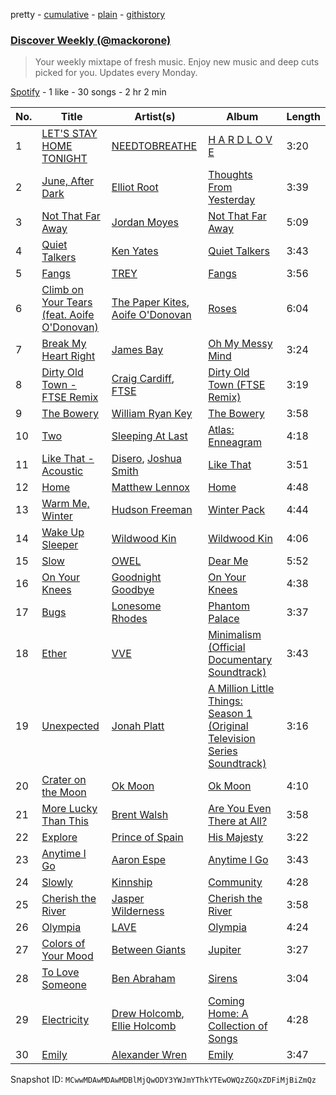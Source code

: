 pretty - [cumulative](/playlists/cumulative/37i9dQZEVXcRuMXvgjbNNg.md) - [plain](/playlists/plain/37i9dQZEVXcRuMXvgjbNNg) - [githistory](https://github.githistory.xyz/mackorone/spotify-playlist-archive/blob/main/playlists/plain/37i9dQZEVXcRuMXvgjbNNg)

### [Discover Weekly \(@mackorone\)](https://open.spotify.com/playlist/37i9dQZEVXcRuMXvgjbNNg)

> Your weekly mixtape of fresh music\. Enjoy new music and deep cuts picked for you\. Updates every Monday.

[Spotify](https://open.spotify.com/user/spotify) - 1 like - 30 songs - 2 hr 2 min

| No. | Title | Artist(s) | Album | Length |
|---|---|---|---|---|
| 1 | [LET'S STAY HOME TONIGHT](https://open.spotify.com/track/1kiylxwnw8R8rJoCDtubWM) | [NEEDTOBREATHE](https://open.spotify.com/artist/610EjgFatGvVPtib97jQ8G) | [H A R D L O V E](https://open.spotify.com/album/0DjJIQPOsxd5OiUoVskRBH) | 3:20 |
| 2 | [June, After Dark](https://open.spotify.com/track/1nSWQ5Y7OcuGiWGdA1UYlr) | [Elliot Root](https://open.spotify.com/artist/2czQ8vG4i3wBWxfsAt4yqw) | [Thoughts From Yesterday](https://open.spotify.com/album/21bHaOy9Gsbw9B2nC0o4Y1) | 3:39 |
| 3 | [Not That Far Away](https://open.spotify.com/track/0Hr9cPDontcGyAkdBa3xOl) | [Jordan Moyes](https://open.spotify.com/artist/0KTOdIegWCUMiVi9eHUKoV) | [Not That Far Away](https://open.spotify.com/album/1lOsQXoDveZnhNMTkIy1IP) | 5:09 |
| 4 | [Quiet Talkers](https://open.spotify.com/track/3i14gY5jFmHrQ7tD0Qnfod) | [Ken Yates](https://open.spotify.com/artist/3DjvcvDRZn3IbA68kD5Gvi) | [Quiet Talkers](https://open.spotify.com/album/4qz1y6JRpFcSXMwAttnpzs) | 3:43 |
| 5 | [Fangs](https://open.spotify.com/track/6hDTmElk8mlBtKUuiL08V3) | [TREY](https://open.spotify.com/artist/0DB5jfleXJBNqU852M98BV) | [Fangs](https://open.spotify.com/album/4u7OBcpnDpWVBUr3DtR8Ld) | 3:56 |
| 6 | [Climb on Your Tears \(feat\. Aoife O'Donovan\)](https://open.spotify.com/track/6Bdv1ZiGK5FylcvlrXSw2v) | [The Paper Kites](https://open.spotify.com/artist/79hrYiudVcFyyxyJW0ipTy), [Aoife O'Donovan](https://open.spotify.com/artist/1f3ubTd6eyxuy30ddDJQQa) | [Roses](https://open.spotify.com/album/5EY9uxrUOSqG64coGCPA6q) | 6:04 |
| 7 | [Break My Heart Right](https://open.spotify.com/track/6BP8sg44smNB3pbD4QAOzi) | [James Bay](https://open.spotify.com/artist/4EzkuveR9pLvDVFNx6foYD) | [Oh My Messy Mind](https://open.spotify.com/album/2aIsEIVLrAP75xdEhdVm1d) | 3:24 |
| 8 | [Dirty Old Town \- FTSE Remix](https://open.spotify.com/track/5NUvjvBweGbrwdCxgpRXQO) | [Craig Cardiff](https://open.spotify.com/artist/2VMxEtyyo7Jg3jmVDQPHwx), [FTSE](https://open.spotify.com/artist/6nwWPkGiev86uRWljr4Cjn) | [Dirty Old Town \(FTSE Remix\)](https://open.spotify.com/album/3PWuFQIyyvyHUCGjSXBXFz) | 3:19 |
| 9 | [The Bowery](https://open.spotify.com/track/1GRo22IS5qVWw0eggZoKex) | [William Ryan Key](https://open.spotify.com/artist/17IbNmZJHYTZDh9iYKChKE) | [The Bowery](https://open.spotify.com/album/1rkYvSG2jkxpTTOjKL4X2I) | 3:58 |
| 10 | [Two](https://open.spotify.com/track/62CprXvSWsKBvYu3Yba55A) | [Sleeping At Last](https://open.spotify.com/artist/0MeLMJJcouYXCymQSHPn8g) | [Atlas: Enneagram](https://open.spotify.com/album/1R3C4VebWmWXFlbTSnnLql) | 4:18 |
| 11 | [Like That \- Acoustic](https://open.spotify.com/track/7tsSiLdnuMpE9x9IL5VRiX) | [Disero](https://open.spotify.com/artist/0YVFdCm1S3ikQU0yl110lu), [Joshua Smith](https://open.spotify.com/artist/2ezBCz6kkE2zjl04mecpUM) | [Like That](https://open.spotify.com/album/2UbB7skvY3ezHaD88VQ9OK) | 3:51 |
| 12 | [Home](https://open.spotify.com/track/6nWPoFQrZHgICYr6S0nmnJ) | [Matthew Lennox](https://open.spotify.com/artist/2BqutTlarph1w2r4643ntn) | [Home](https://open.spotify.com/album/61IYP4f5LFBSQdMRZLjuC7) | 4:48 |
| 13 | [Warm Me, Winter](https://open.spotify.com/track/0V3lylYfhEZ7gT5YvIpNxm) | [Hudson Freeman](https://open.spotify.com/artist/6k3W2iGuRZrhUnfVZOMQo8) | [Winter Pack](https://open.spotify.com/album/3bdRKTZOVMfbzCa1AxTBtt) | 4:44 |
| 14 | [Wake Up Sleeper](https://open.spotify.com/track/3a1tbocbSXksbYWkGOPMLs) | [Wildwood Kin](https://open.spotify.com/artist/2KOxHm9lGE9lFZDQdebD6B) | [Wildwood Kin](https://open.spotify.com/album/0gdQ8PGuLpDQnOKWMfOfBH) | 4:06 |
| 15 | [Slow](https://open.spotify.com/track/2PVbo8RJHDUyPHDE61wDIj) | [OWEL](https://open.spotify.com/artist/3RrcX2SqUoy1et8LXNZv4S) | [Dear Me](https://open.spotify.com/album/0qklq3waVgaH4eNeO19ZQY) | 5:52 |
| 16 | [On Your Knees](https://open.spotify.com/track/78D5fgtoA82PDciza9AZQK) | [Goodnight Goodbye](https://open.spotify.com/artist/7D7kCmR1QucULQXvYuI1uf) | [On Your Knees](https://open.spotify.com/album/35RYtT5L6jckWlMon9sXfT) | 4:38 |
| 17 | [Bugs](https://open.spotify.com/track/4hqzAvAbP5ulItbPPdnfuj) | [Lonesome Rhodes](https://open.spotify.com/artist/5BGTf6shlEEcREbCsYMSYa) | [Phantom Palace](https://open.spotify.com/album/2C7kl2SIDuGs17J08QG2AN) | 3:37 |
| 18 | [Ether](https://open.spotify.com/track/2pt15RtYENv5nvAb4sOUcB) | [VVE](https://open.spotify.com/artist/1i9q4nEA729THUNCULzh7y) | [Minimalism \(Official Documentary Soundtrack\)](https://open.spotify.com/album/6ioTcAOWc12uhqHAVaSTVj) | 3:43 |
| 19 | [Unexpected](https://open.spotify.com/track/5psw3Pz1KtlOIJ2NH99iwL) | [Jonah Platt](https://open.spotify.com/artist/3hBlM0AsvBiJGRISz0xFCL) | [A Million Little Things: Season 1 \(Original Television Series Soundtrack\)](https://open.spotify.com/album/49xVXnOn5JDk8C4bCThLEd) | 3:16 |
| 20 | [Crater on the Moon](https://open.spotify.com/track/0npvDTel69JKtQnROTeOJC) | [Ok Moon](https://open.spotify.com/artist/2YT2DEtRTNmUZkR53QaU20) | [Ok Moon](https://open.spotify.com/album/06yJRmQZXVQBYzLtFMUGvL) | 4:10 |
| 21 | [More Lucky Than This](https://open.spotify.com/track/17lvbuLQBcxmKv9QNrRrHG) | [Brent Walsh](https://open.spotify.com/artist/5BKIMooS05pnIAEd39a7Wo) | [Are You Even There at All?](https://open.spotify.com/album/6ik6tlg61G4R9sdvoVInhe) | 3:58 |
| 22 | [Explore](https://open.spotify.com/track/5XI5DMJSo42YkgYxOj7sat) | [Prince of Spain](https://open.spotify.com/artist/74VzIfFnhg12C4WnT6aLh1) | [His Majesty](https://open.spotify.com/album/2MA1NYBt0mMt2uWxjc6fvD) | 3:22 |
| 23 | [Anytime I Go](https://open.spotify.com/track/25fRQtWQxItypYTLQJOTiq) | [Aaron Espe](https://open.spotify.com/artist/11nbBcaBk8uXBPQsc3Sq9p) | [Anytime I Go](https://open.spotify.com/album/1Lw09wDiTHSecY0HL84Fek) | 3:43 |
| 24 | [Slowly](https://open.spotify.com/track/1DthKnRu8ejTp6s2OWuqkk) | [Kinnship](https://open.spotify.com/artist/58fzPwxNFw1Ae500uB038l) | [Community](https://open.spotify.com/album/47xz7K8AaCupssrelYFmeM) | 4:28 |
| 25 | [Cherish the River](https://open.spotify.com/track/7DNrh0IOdVvLbH3C8DNBuk) | [Jasper Wilderness](https://open.spotify.com/artist/2dqhFwBKG2HSQY1NoFohiw) | [Cherish the River](https://open.spotify.com/album/60U3Qj8riTdblFtJ5RLi45) | 3:58 |
| 26 | [Olympia](https://open.spotify.com/track/2ujg7mbti0S8Z1Kj1Uu31H) | [LAVE](https://open.spotify.com/artist/5MahcP4Ovco9oORrQRaUqp) | [Olympia](https://open.spotify.com/album/3joUkie2ZoNneYqgM4NpDJ) | 4:24 |
| 27 | [Colors of Your Mood](https://open.spotify.com/track/3PaQtCOw2z6aTxkhLJpN38) | [Between Giants](https://open.spotify.com/artist/7BBAmjlRZDHAN8GOhRTQ6K) | [Jupiter](https://open.spotify.com/album/16r7OQGoVQJjDcUGs0qsmP) | 3:27 |
| 28 | [To Love Someone](https://open.spotify.com/track/1P4CxtV9T8DTUo58YNw6Fw) | [Ben Abraham](https://open.spotify.com/artist/3FfbgiZhcCkoiI7IzOwXlI) | [Sirens](https://open.spotify.com/album/27XQPi54f3anGFQPGEvMgW) | 3:04 |
| 29 | [Electricity](https://open.spotify.com/track/7vSjUnSLXVHuMu6V5g3sNP) | [Drew Holcomb](https://open.spotify.com/artist/0Obcl00RkSejk0z0m4vUwT), [Ellie Holcomb](https://open.spotify.com/artist/5hNiAUVPCTgcpy8vljCxzs) | [Coming Home: A Collection of Songs](https://open.spotify.com/album/6fuKDHZ9UfLmssjdRTjPfz) | 4:28 |
| 30 | [Emily](https://open.spotify.com/track/48vVe7Nq30RflyAk6pwoT5) | [Alexander Wren](https://open.spotify.com/artist/6f6oMcKG2GzGjfejpsD7e7) | [Emily](https://open.spotify.com/album/47qdKFthypJyeYE2Ox46cf) | 3:47 |

Snapshot ID: `MCwwMDAwMDAwMDBlMjQwODY3YWJmYThkYTEwOWQzZGQxZDFiMjBiZmQz`